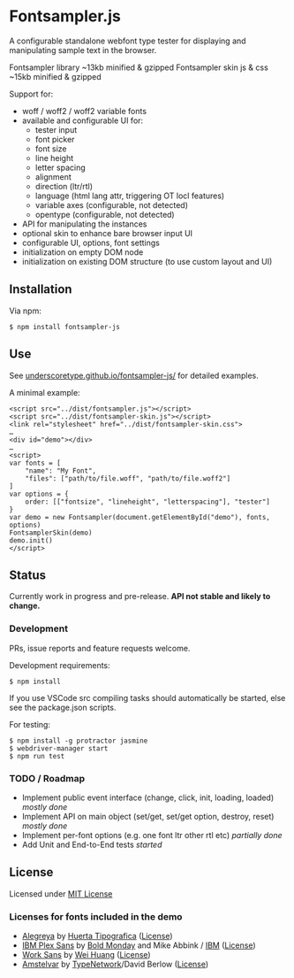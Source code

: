 # Fontsampler.js

A configurable standalone webfont type tester for displaying and manipulating sample text in the browser.

Fontsampler library ~13kb minified & gzipped
Fontsampler skin js & css ~15kb minified & gzipped

Support for:
* woff / woff2 / woff2 variable fonts
* available and configurable UI for:
    * tester input
    * font picker
    * font size
    * line height
    * letter spacing
    * alignment
    * direction (ltr/rtl)
    * language (html lang attr, triggering OT locl features)
    * variable axes (configurable, not detected)
    * opentype (configurable, not detected)
* API for manipulating the instances
* optional skin to enhance bare browser input UI
* configurable UI, options, font settings
* initialization on empty DOM node
* initialization on existing DOM structure (to use custom layout and UI)

## Installation

Via npm:

    $ npm install fontsampler-js

## Use

See [underscoretype.github.io/fontsampler-js/](https://underscoretype.github.io/fontsampler-js/) for 
detailed examples.

A minimal example:

    <script src="../dist/fontsampler.js"></script>
    <script src="../dist/fontsampler-skin.js"></script>
    <link rel="stylesheet" href="../dist/fontsampler-skin.css">
    …
    <div id="demo"></div>
    …
    <script>
    var fonts = [
        "name": "My Font",
        "files": ["path/to/file.woff", "path/to/file.woff2"]
    ]
    var options = {
        order: [["fontsize", "lineheight", "letterspacing"], "tester"]
    }
    var demo = new Fontsampler(document.getElementById("demo"), fonts, options)
    FontsamplerSkin(demo)
    demo.init()
    </script>


## Status

Currently work in progress and pre-release. **API not stable and likely to change.**


### Development

PRs, issue reports and feature requests welcome.

Development requirements:

    $ npm install

If you use VSCode src compiling tasks should automatically be started, else see the package.json scripts.

For testing:

    $ npm install -g protractor jasmine
    $ webdriver-manager start
    $ npm run test


### TODO / Roadmap
* Implement public event interface (change, click, init, loading, loaded) _mostly done_
* Implement API on main object (set/get, set/get option, destroy, reset) _mostly done_
* Implement per-font options (e.g. one font ltr other rtl etc) _partially done_
* Add Unit and End-to-End tests _started_


## License

Licensed under [MIT License](LICENSE.txt)


### Licenses for fonts included in the demo
* [Alegreya](https://github.com/huertatipografica/Alegreya/) by [Huerta Tipografica](https://www.huertatipografica.com/) ([License](https://github.com/huertatipografica/Alegreya/blob/master/LICENSE.md))
* [IBM Plex Sans](https://github.com/IBM/plex) by [Bold Monday](https://www.boldmonday.com/) and Mike Abbink / [IBM](https://www.ibm.com/plex/) ([License](https://github.com/IBM/plex/blob/master/LICENSE.txt))
* [Work Sans](https://github.com/weiweihuanghuang/Work-Sans) by [Wei Huang](https://github.com/weiweihuanghuang) ([License](https://github.com/weiweihuanghuang/Work-Sans/blob/master/OFL.txt))
* [Amstelvar](https://github.com/TypeNetwork/Amstelvar) by [TypeNetwork](https://github.com/TypeNetwork)/David Berlow ([License](https://github.com/TypeNetwork/Amstelvar/blob/master/COPYRIGHT.md))